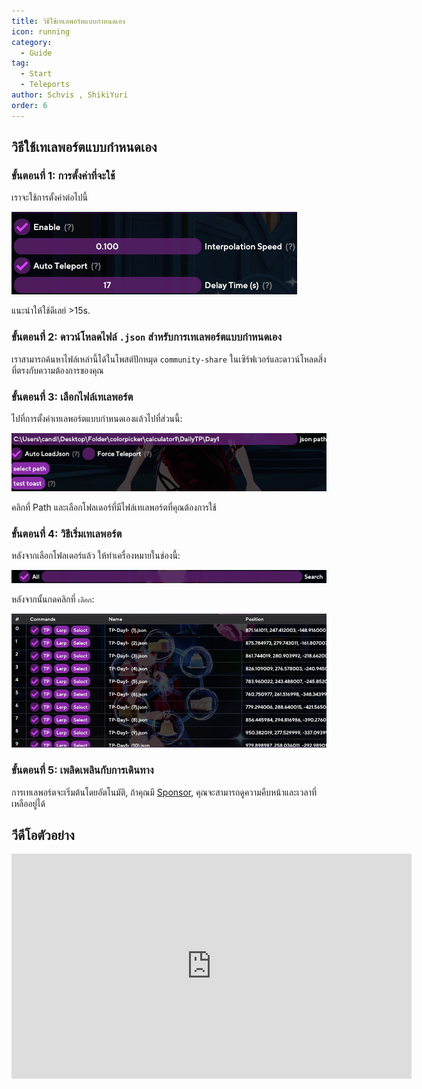 ```yaml
---
title: วิธีใช้เทเลพอร์ตแบบกำหนดเอง
icon: running
category:
  - Guide
tag:
  - Start
  - Teleports
author: Schvis , ShikiYuri 
order: 6
---
```


## วิธีใช้เทเลพอร์ตแบบกำหนดเอง

### ขั้นตอนที่ 1: การตั้งค่าที่จะใช้

เราจะใช้การตั้งค่าต่อไปนี้

![](/assets/images/docs/202312/teleport1.png)

แนะนำให้ใช้ดีเลย์ >15s.

### ขั้นตอนที่ 2: ดาวน์โหลดไฟล์ `.json` สำหรับการเทเลพอร์ตแบบกำหนดเอง

เราสามารถค้นหาไฟล์เหล่านี้ได้ในโพสต์ปักหมุด `community-share` ในเซิร์ฟเวอร์และดาวน์โหลดสิ่งที่ตรงกับความต้องการของคุณ

### ขั้นตอนที่ 3: เลือกไฟล์เทเลพอร์ต

ไปที่การตั้งค่าเทเลพอร์ตแบบกำหนดเองแล้วไปที่ส่วนนี้:

![](/assets/images/docs/202312/teleport2.png)

คลิกที่ Path และเลือกโฟลเดอร์ที่มีไฟล์เทเลพอร์ตที่คุณต้องการใช้

### ขั้นตอนที่ 4: วิธีเริ่มเทเลพอร์ต

หลังจากเลือกโฟลเดอร์แล้ว ให้ทำเครื่องหมายในช่องนี้:

![](/assets/images/docs/202312/teleport3.png)

หลังจากนั้นกดคลิกที่ `เลือก`:

![](/assets/images/docs/202312/teleport4.png)

### ขั้นตอนที่ 5: เพลิดเพลินกับการเดินทาง

การเทเลพอร์ตจะเริ่มต้นโดยอัตโนมัติ, ถ้าคุณมี [Sponsor](../start/sponsor.md), คุณจะสามารถดูความคืบหน้าและเวลาที่เหลืออยู่ได้

## วีดีโอตัวอย่าง

<div class="iframe-container"><iframe width="640" height="360" src="https://www.youtube.com/embed/1ft6xYr2EmM" title="Part 1 - How to Use &#39;Custom Teleports&#39; in Colorpicker or Calculator" frameborder="0" allow="accelerometer; autoplay; clipboard-write; encrypted-media; gyroscope; picture-in-picture; web-share" allowfullscreen></iframe></div>

